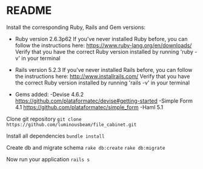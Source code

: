 # README

Install the corresponding Ruby, Rails and Gem versions:
* Ruby version 2.6.3p62
  If you've never installed Ruby before, you can follow the instructions here: https://www.ruby-lang.org/en/downloads/
    Verify that you have the correct Ruby version installed by running 'ruby -v' in your terminal

* Rails version 5.2.3
  If you've never installed Rails before, you can follow the instructions here: http://www.installrails.com/
    Verify that you have the correct Ruby version installed by running 'rails -v' in your terminal

* Gems added:
  -Devise 4.6.2
    https://github.com/plataformatec/devise#getting-started
  -Simple Form 4.1
    https://github.com/plataformatec/simple_form
  -Haml 5.1

Clone git repository
  `git clone https://github.com/luminousbeam/file_cabinet.git`

Install all dependencies
  `bundle install`
  
Create db and migrate schema
  `rake db:create`
  `rake db:migrate`

Now run your application
  `rails s`
